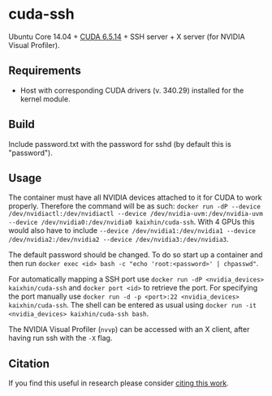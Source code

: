 cuda-ssh
========
Ubuntu Core 14.04 + [CUDA 6.5.14](http://www.nvidia.com/object/cuda_home_new.html) + SSH server + X server (for NVIDIA Visual Profiler).

Requirements
------------

- Host with corresponding CUDA drivers (v. 340.29) installed for the kernel module.

Build
-----
Include password.txt with the password for sshd (by default this is "password").

Usage
-----
The container must have all NVIDIA devices attached to it for CUDA to work properly.
Therefore the command will be as such: `docker run -dP --device /dev/nvidiactl:/dev/nvidiactl --device /dev/nvidia-uvm:/dev/nvidia-uvm --device /dev/nvidia0:/dev/nvidia0 kaixhin/cuda-ssh`.
With 4 GPUs this would also have to include `--device /dev/nvidia1:/dev/nvidia1 --device /dev/nvidia2:/dev/nvidia2 --device /dev/nvidia3:/dev/nvidia3`.

The default password should be changed. To do so start up a container and then run `docker exec <id> bash -c "echo 'root:<password>' | chpasswd"`.

For automatically mapping a SSH port use `docker run -dP <nvidia_devices> kaixhin/cuda-ssh` and `docker port <id>` to retrieve the port.
For specifying the port manually use `docker run -d -p <port>:22 <nvidia_devices> kaixhin/cuda-ssh`.
The shell can be entered as usual using `docker run -it <nvidia_devices> kaixhin/cuda-ssh bash`.

The NVIDIA Visual Profiler (`nvvp`) can be accessed with an X client, after having run ssh with the `-X` flag.

Citation
--------
If you find this useful in research please consider [citing this work](https://github.com/Kaixhin/dockerfiles/blob/master/CITATION.md).
